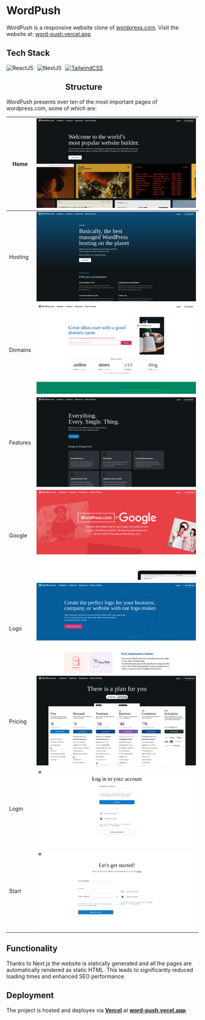 # WordPush

WordPush is a responsive website clone of [wordpress.com](https://wordpress.com). 
Visit the website at: [word-push.vercel.app](https://word-push.vercel.ap)


## Tech Stack
<a href="https://reactjs.org/" target="_blank" rel="noreferrer">
  <img align="left" alt="ReactJS" height="50px" style="padding-right:10px" src="https://cdn.jsdelivr.net/gh/devicons/devicon/icons/react/react-original.svg" />
</a>
<a href="https://nextjs.org/" target="_blank" rel="noreferrer">
  <img align="left" alt="NextJS" height="50px" style="padding-right:10px" src="https://cdn.jsdelivr.net/gh/devicons/devicon/icons/nextjs/nextjs-original.svg" />
</a>
<a href="https://tailwindcss.com/" target="_blank" rel="noreferrer">
  <img alt="TailwindCSS" height="50px" src="https://cdn.jsdelivr.net/gh/devicons/devicon/icons/tailwindcss/tailwindcss-plain.svg" />
</a>

## Structure

WordPush presents over ten of the most important pages of wordpress.com, some of which are:

| Home | ![home page](/screenshots/homePage.png) |
| - | - |
| Hosting | ![hosting page](/screenshots/hostingPage.png) |
| Domains | ![domains page](/screenshots/domainPage.png) |
| Features | ![features page](/screenshots/featuresPage.png) |
| Google | ![google page](/screenshots/googlePage.png) |
| Logo | ![logo page](/screenshots/logoPage.png) |
| Pricing | ![pricing page](/screenshots/pricingPage.png) |
| Login | ![login page](/screenshots/loginPage.png) |
| Start | ![start page](/screenshots/startPage.png) |


## Functionality

Thanks to Next.js the website is statically generated and all the pages are automatically rendered as static HTML. This leads to significantly reduced loading times and enhanced SEO performance.

## Deployment

The project is hosted and deployes via [**Vercel**](https://vercel.com) at [**word-push.vecel.app**](https://word-push.vercel.app).
